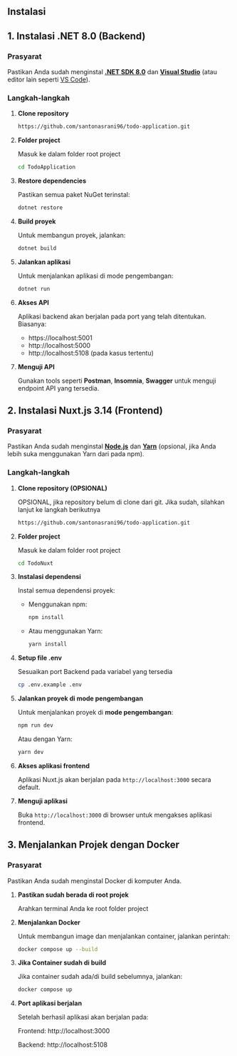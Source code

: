 ## Instalasi## 1.  Instalasi .NET 8.0 (Backend)### PrasyaratPastikan Anda sudah menginstal [**.NET SDK 8.0**](https://dotnet.microsoft.com/download/dotnet) dan [**Visual Studio**](https://visualstudio.microsoft.com/) (atau editor lain seperti [VS Code](https://code.visualstudio.com/)).### Langkah-langkah1. **Clone repository**    ```bash    https://github.com/santonasrani96/todo-application.git    ```2. **Folder project**    Masuk ke dalam folder root project    ```bash    cd TodoApplication    ```3. **Restore dependencies**    Pastikan semua paket NuGet terinstal:    ```bash    dotnet restore    ```4. **Build proyek**    Untuk membangun proyek, jalankan:    ```bash    dotnet build    ```5. **Jalankan aplikasi**    Untuk menjalankan aplikasi di mode pengembangan:    ```bash    dotnet run    ```6. **Akses API**    Aplikasi backend akan berjalan pada port yang telah ditentukan. Biasanya:	- https://localhost:5001	- http://localhost:5000	- http://localhost:5108 (pada kasus tertentu)7. **Menguji API**    Gunakan tools seperti **Postman**, **Insomnia**, **Swagger** untuk menguji endpoint API yang tersedia.## 2. Instalasi Nuxt.js 3.14 (Frontend)### PrasyaratPastikan Anda sudah menginstal [**Node.js**](https://nodejs.org/en/) dan [**Yarn**](https://yarnpkg.com/) (opsional, jika Anda lebih suka menggunakan Yarn dari pada npm).### Langkah-langkah1. **Clone repository (OPSIONAL)**    OPSIONAL, jika repository belum di clone dari git. Jika sudah, silahkan lanjut ke langkah berikutnya    ```bash    https://github.com/santonasrani96/todo-application.git    ```2. **Folder project**    Masuk ke dalam folder root project    ```bash    cd TodoNuxt    ```3. **Instalasi dependensi**    Instal semua dependensi proyek:    - Menggunakan npm:      ```bash      npm install      ```    - Atau menggunakan Yarn:      ```bash      yarn install      ```4.  **Setup file .env**     Sesuaikan port Backend pada variabel yang tersedia    ```bash    cp .env.example .env    ```5. **Jalankan proyek di mode pengembangan**    Untuk menjalankan proyek di **mode pengembangan**:    ```bash    npm run dev    ```    Atau dengan Yarn:    ```bash    yarn dev    ```6. **Akses aplikasi frontend**    Aplikasi Nuxt.js akan berjalan pada `http://localhost:3000` secara default.7. **Menguji aplikasi**    Buka `http://localhost:3000` di browser untuk mengakses aplikasi frontend.## 3. Menjalankan Projek dengan Docker### PrasyaratPastikan Anda sudah menginstal Docker di komputer Anda.1. **Pastikan sudah berada di root projek**    Arahkan terminal Anda ke root folder project2. **Menjalankan Docker**    Untuk membangun image dan menjalankan container, jalankan perintah:    ```bash    docker compose up --build    ```3. **Jika Container sudah di build**    Jika container sudah ada/di build sebelumnya, jalankan:    ```bash    docker compose up    ```4. **Port aplikasi berjalan**    Setelah berhasil aplikasi akan berjalan pada:    Frontend: http://localhost:3000    Backend: http://localhost:5108